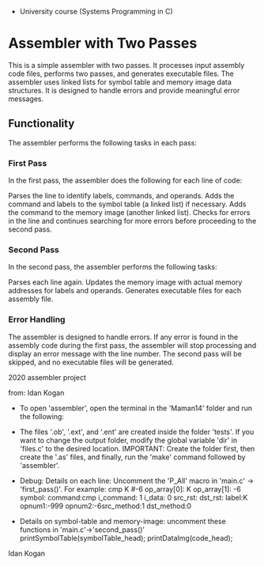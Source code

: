 * University course (Systems Programming in C)

# Assembler with Two Passes
This is a simple assembler with two passes. It processes input assembly code files, performs two passes, and generates executable files. The assembler uses linked lists for symbol table and memory image data structures. It is designed to handle errors and provide meaningful error messages.

## Functionality
The assembler performs the following tasks in each pass:

### First Pass
In the first pass, the assembler does the following for each line of code:

Parses the line to identify labels, commands, and operands.
Adds the command and labels to the symbol table (a linked list) if necessary.
Adds the command to the memory image (another linked list).
Checks for errors in the line and continues searching for more errors before proceeding to the second pass.
### Second Pass
In the second pass, the assembler performs the following tasks:

Parses each line again.
Updates the memory image with actual memory addresses for labels and operands.
Generates executable files for each assembly file.

### Error Handling
The assembler is designed to handle errors. If any error is found in the assembly code during the first pass, the assembler will stop processing and display an error message with the line number. The second pass will be skipped, and no executable files will be generated.

2020 assembler project

from: Idan Kogan

- 	To open 'assembler', open the terminal in the 'Maman14' folder and run the following:
- 	The files '.ob', '.ext', and '.ent' are created inside the folder 'tests'. If you want to change the output folder, modify the global
	variable 'dir' in 'files.c' to the desired location. 
	IMPORTANT: Create the folder first, then create the '.as' files, and finally, run the 'make' command followed by 'assembler'.

- 	Debug:
  	Details on each line: Uncomment the 'P_All' macro in 'main.c' -> 'first_pass()'. For example:
	cmp K #-6
	op_array[0]: K op_array[1]: -6 
	symbol: command:cmp i_command: 1 i_data: 0 src_rst: dst_rst: label:K opnum1:-999 opnum2:-6src_method:1 dst_method:0


- Details on symbol-table and memory-image: uncomment these functions in 'main.c'->'second_pass()'	printSymbolTable(symbolTable_head);
																												printDataImg(code_head);


Idan Kogan

